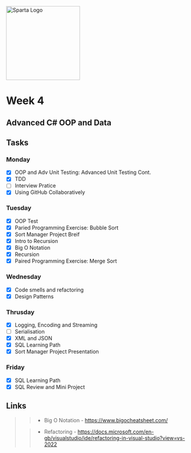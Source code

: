 <img src="https://boolerang.co.uk/wp-content/uploads/job-manager-uploads/company_logo/2018/04/SG-Logo-Black.png" alt="Sparta Logo" width="200"/>

# Week 4

## Advanced C# OOP and Data

## Tasks

### Monday
- [x] OOP and Adv Unit Testing: Advanced Unit Testing Cont.
- [x] TDD
- [ ] Interview Pratice
- [x] Using GitHub Collaboratively

### Tuesday

- [x] OOP Test
- [x] Paried Programming Exercise: Bubble Sort
- [x] Sort Manager Project Breif
- [x] Intro to Recursion
- [x] Big O Notation
- [x] Recursion
- [x] Paired Programming Exercise: Merge Sort

### Wednesday

- [x] Code smells and refactoring
- [x] Design Patterns

### Thrusday

- [x] Logging, Encoding and Streaming
- [ ] Serialisation
- [x] XML and JSON
- [x] SQL Learning Path
- [x] Sort Manager Project Presentation

### Friday

- [x] SQL Learning Path
- [x] SQL Review and Mini Project

## Links


>> - Big O Notation - https://www.bigocheatsheet.com/
> 
>> - Refactoring - https://docs.microsoft.com/en-gb/visualstudio/ide/refactoring-in-visual-studio?view=vs-2022
>



